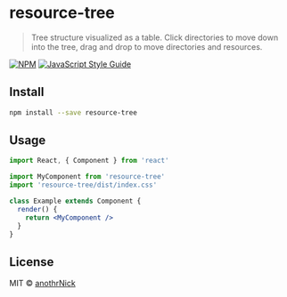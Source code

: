 # resource-tree

> Tree structure visualized as a table. Click directories to move down into the tree, drag and drop to move directories and resources.

[![NPM](https://img.shields.io/npm/v/resource-tree.svg)](https://www.npmjs.com/package/resource-tree) [![JavaScript Style Guide](https://img.shields.io/badge/code_style-standard-brightgreen.svg)](https://standardjs.com)

## Install

```bash
npm install --save resource-tree
```

## Usage

```jsx
import React, { Component } from 'react'

import MyComponent from 'resource-tree'
import 'resource-tree/dist/index.css'

class Example extends Component {
  render() {
    return <MyComponent />
  }
}
```

## License

MIT © [anothrNick](https://github.com/anothrNick)
